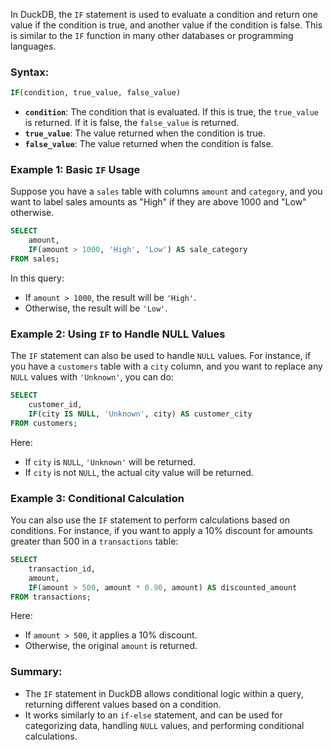 In DuckDB, the `IF` statement is used to evaluate a condition and return one value if the condition is true, and another value if the condition is false. This is similar to the `IF` function in many other databases or programming languages.

### Syntax:

```sql
IF(condition, true_value, false_value)
```

- **`condition`**: The condition that is evaluated. If this is true, the `true_value` is returned. If it is false, the `false_value` is returned.
- **`true_value`**: The value returned when the condition is true.
- **`false_value`**: The value returned when the condition is false.

### Example 1: Basic `IF` Usage

Suppose you have a `sales` table with columns `amount` and `category`, and you want to label sales amounts as "High" if they are above 1000 and "Low" otherwise.

```sql
SELECT 
    amount, 
    IF(amount > 1000, 'High', 'Low') AS sale_category
FROM sales;
```

In this query:
- If `amount > 1000`, the result will be `'High'`.
- Otherwise, the result will be `'Low'`.

### Example 2: Using `IF` to Handle NULL Values

The `IF` statement can also be used to handle `NULL` values. For instance, if you have a `customers` table with a `city` column, and you want to replace any `NULL` values with `'Unknown'`, you can do:

```sql
SELECT 
    customer_id, 
    IF(city IS NULL, 'Unknown', city) AS customer_city
FROM customers;
```

Here:
- If `city` is `NULL`, `'Unknown'` will be returned.
- If `city` is not `NULL`, the actual city value will be returned.

### Example 3: Conditional Calculation

You can also use the `IF` statement to perform calculations based on conditions. For instance, if you want to apply a 10% discount for amounts greater than 500 in a `transactions` table:

```sql
SELECT 
    transaction_id, 
    amount, 
    IF(amount > 500, amount * 0.90, amount) AS discounted_amount
FROM transactions;
```

Here:
- If `amount > 500`, it applies a 10% discount.
- Otherwise, the original `amount` is returned.

### Summary:
- The `IF` statement in DuckDB allows conditional logic within a query, returning different values based on a condition.
- It works similarly to an `if-else` statement, and can be used for categorizing data, handling `NULL` values, and performing conditional calculations.

